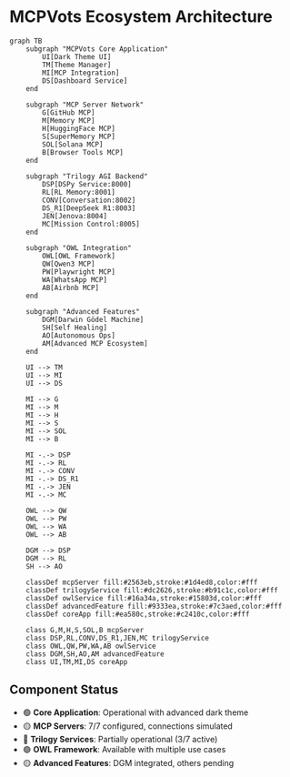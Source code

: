 # MCPVots Ecosystem Architecture

```mermaid
graph TB
    subgraph "MCPVots Core Application"
        UI[Dark Theme UI]
        TM[Theme Manager]
        MI[MCP Integration]
        DS[Dashboard Service]
    end

    subgraph "MCP Server Network"
        G[GitHub MCP]
        M[Memory MCP]
        H[HuggingFace MCP] 
        S[SuperMemory MCP]
        SOL[Solana MCP]
        B[Browser Tools MCP]
    end

    subgraph "Trilogy AGI Backend"
        DSP[DSPy Service:8000]
        RL[RL Memory:8001]
        CONV[Conversation:8002]
        DS_R1[DeepSeek R1:8003]
        JEN[Jenova:8004]
        MC[Mission Control:8005]
    end

    subgraph "OWL Integration"
        OWL[OWL Framework]
        QW[Qwen3 MCP]
        PW[Playwright MCP]
        WA[WhatsApp MCP]
        AB[Airbnb MCP]
    end

    subgraph "Advanced Features"
        DGM[Darwin Gödel Machine]
        SH[Self Healing]
        AO[Autonomous Ops]
        AM[Advanced MCP Ecosystem]
    end

    UI --> TM
    UI --> MI
    UI --> DS
    
    MI --> G
    MI --> M
    MI --> H
    MI --> S
    MI --> SOL
    MI --> B
    
    MI -.-> DSP
    MI -.-> RL
    MI -.-> CONV
    MI -.-> DS_R1
    MI -.-> JEN
    MI -.-> MC
    
    OWL --> QW
    OWL --> PW
    OWL --> WA
    OWL --> AB
    
    DGM --> DSP
    DGM --> RL
    SH --> AO
    
    classDef mcpServer fill:#2563eb,stroke:#1d4ed8,color:#fff
    classDef trilogyService fill:#dc2626,stroke:#b91c1c,color:#fff
    classDef owlService fill:#16a34a,stroke:#15803d,color:#fff
    classDef advancedFeature fill:#9333ea,stroke:#7c3aed,color:#fff
    classDef coreApp fill:#ea580c,stroke:#c2410c,color:#fff
    
    class G,M,H,S,SOL,B mcpServer
    class DSP,RL,CONV,DS_R1,JEN,MC trilogyService
    class OWL,QW,PW,WA,AB owlService
    class DGM,SH,AO,AM advancedFeature
    class UI,TM,MI,DS coreApp
```

## Component Status
- 🟢 **Core Application**: Operational with advanced dark theme
- 🟡 **MCP Servers**: 7/7 configured, connections simulated
- 🔴 **Trilogy Services**: Partially operational (3/7 active)
- 🟢 **OWL Framework**: Available with multiple use cases
- 🟡 **Advanced Features**: DGM integrated, others pending
